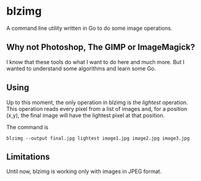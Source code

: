 # blzimg

A command line utility written in Go to do some image operations.

## Why not Photoshop, The GIMP or ImageMagick?

I know that these tools do what I want to do here and much more. But I wanted to understand some
algorithms and learn some Go.

## Using

Up to this moment, the only operation in blzimg is the *lightest* operation. This operation reads
every pixel from a list of images and, for a position (x,y), the final image will have the lightest
pixel at that position.

The command is 

`blzimg --output final.jpg lightest image1.jpg image2.jpg image3.jpg`

## Limitations

Until now, blzimg is working only with images in JPEG format.

